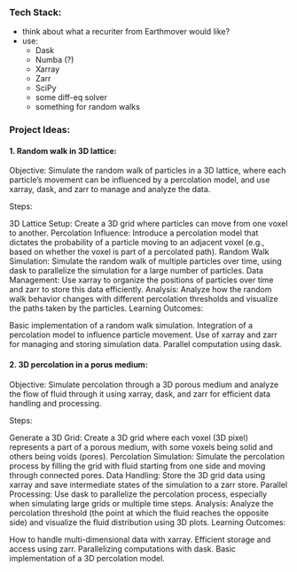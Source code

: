 ### Tech Stack:

- think about what a recuriter from Earthmover would like?
- use:
  - Dask
  - Numba (?)
  - Xarray
  - Zarr
  - SciPy
  - some diff-eq solver
  - something for random walks

### Project Ideas:

#### 1. Random walk in 3D lattice:

Objective: Simulate the random walk of particles in a 3D lattice, where each particle’s movement can be influenced by a percolation model, and use xarray, dask, and zarr to manage and analyze the data.

Steps:

3D Lattice Setup: Create a 3D grid where particles can move from one voxel to another.
Percolation Influence: Introduce a percolation model that dictates the probability of a particle moving to an adjacent voxel (e.g., based on whether the voxel is part of a percolated path).
Random Walk Simulation: Simulate the random walk of multiple particles over time, using dask to parallelize the simulation for a large number of particles.
Data Management: Use xarray to organize the positions of particles over time and zarr to store this data efficiently.
Analysis: Analyze how the random walk behavior changes with different percolation thresholds and visualize the paths taken by the particles.
Learning Outcomes:

Basic implementation of a random walk simulation.
Integration of a percolation model to influence particle movement.
Use of xarray and zarr for managing and storing simulation data.
Parallel computation using dask.

#### 2. 3D percolation in a porus medium:

Objective: Simulate percolation through a 3D porous medium and analyze the flow of fluid through it using xarray, dask, and zarr for efficient data handling and processing.

Steps:

Generate a 3D Grid: Create a 3D grid where each voxel (3D pixel) represents a part of a porous medium, with some voxels being solid and others being voids (pores).
Percolation Simulation: Simulate the percolation process by filling the grid with fluid starting from one side and moving through connected pores.
Data Handling: Store the 3D grid data using xarray and save intermediate states of the simulation to a zarr store.
Parallel Processing: Use dask to parallelize the percolation process, especially when simulating large grids or multiple time steps.
Analysis: Analyze the percolation threshold (the point at which the fluid reaches the opposite side) and visualize the fluid distribution using 3D plots.
Learning Outcomes:

How to handle multi-dimensional data with xarray.
Efficient storage and access using zarr.
Parallelizing computations with dask.
Basic implementation of a 3D percolation model.
